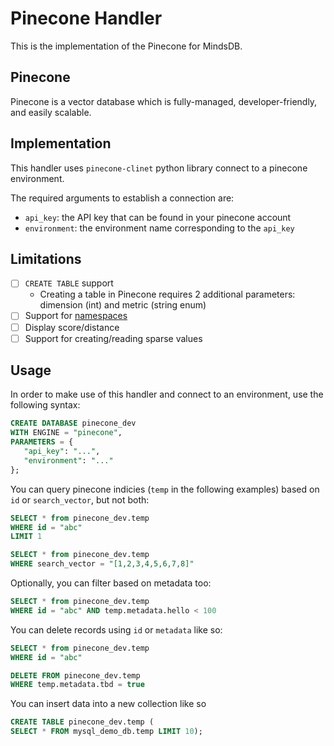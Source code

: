 # Pinecone Handler

This is the implementation of the Pinecone for MindsDB.

## Pinecone

Pinecone is a vector database which is fully-managed, developer-friendly, and easily scalable.

## Implementation

This handler uses `pinecone-clinet` python library connect to a pinecone environment.

The required arguments to establish a connection are:

* `api_key`: the API key that can be found in your pinecone account
* `environment`: the environment name corresponding to the `api_key`

## Limitations

- [ ] `CREATE TABLE` support
    - Creating a table in Pinecone requires 2 additional parameters: dimension (int) and metric (string enum)
- [ ] Support for [namespaces](https://docs.pinecone.io/docs/namespaces)
- [ ] Display score/distance
- [ ] Support for creating/reading sparse values

## Usage

In order to make use of this handler and connect to an environment, use the following syntax:

```sql
CREATE DATABASE pinecone_dev
WITH ENGINE = "pinecone",
PARAMETERS = {
   "api_key": "...",
   "environment": "..."
};
```

You can query pinecone indicies (`temp` in the following examples) based on `id` or `search_vector`, but not both:

```sql
SELECT * from pinecone_dev.temp
WHERE id = "abc"
LIMIT 1
```

```sql
SELECT * from pinecone_dev.temp
WHERE search_vector = "[1,2,3,4,5,6,7,8]"
```

Optionally, you can filter based on metadata too:

```sql
SELECT * from pinecone_dev.temp
WHERE id = "abc" AND temp.metadata.hello < 100
```

You can delete records using `id` or `metadata` like so:

```sql
SELECT * from pinecone_dev.temp
WHERE id = "abc"
```

```sql
DELETE FROM pinecone_dev.temp
WHERE temp.metadata.tbd = true
```

You can insert data into a new collection like so

```sql
CREATE TABLE pinecone_dev.temp (
SELECT * FROM mysql_demo_db.temp LIMIT 10);
```